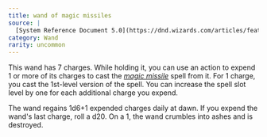 ```yaml
---
title: wand of magic missiles
source: |
  [System Reference Document 5.0](https://dnd.wizards.com/articles/features/systems-reference-document-srd)
category: Wand
rarity: uncommon
---
```


This wand has 7 charges. While holding it, you can use an action to expend 1 or more of its charges to cast the [*magic missile*](/spells/magic-missile/) spell from it. For 1 charge, you cast the 1st-level version of the spell. You can increase the spell slot level by one for each additional charge you expend.

The wand regains 1d6+1 expended charges daily at dawn. If you expend the wand's last charge, roll a d20. On a 1, the wand crumbles into ashes and is destroyed.
